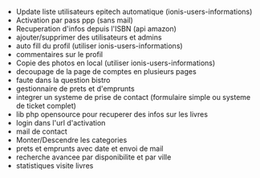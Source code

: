 
- Update liste utilisateurs epitech automatique (ionis-users-informations)
- Activation par pass ppp (sans mail)
- Recuperation d'infos depuis l'ISBN (api amazon)
- ajouter/supprimer des utilisateurs et admins
- auto fill du profil (utiliser ionis-users-informations)
- commentaires sur le profil
- Copie des photos en local (utiliser ionis-users-informations)
- decoupage de la page de comptes en plusieurs pages
- faute dans la question bistro
- gestionnaire de prets et d'emprunts
- integrer un systeme de prise de contact (formulaire simple ou systeme de ticket complet)
- lib php opensource pour recuperer des infos sur les livres
- login dans l'url d'activation
- mail de contact
- Monter/Descendre les categories
- prets et emprunts avec date et envoi de mail
- recherche avancee par disponibilite et par ville
- statistiques visite livres

